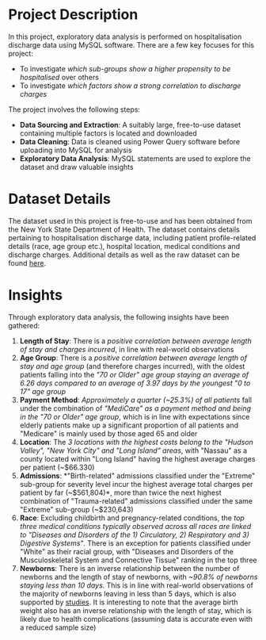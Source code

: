 # Project Description
In this project, exploratory data analysis is performed on hospitalisation discharge data using MySQL software. There are a few key focuses for this project:
* To investigate *which sub-groups show a higher propensity to be hospitalised* over others
* To investigate *which factors show a strong correlation to discharge charges*

The project involves the following steps:
* **Data Sourcing and Extraction**: A suitably large, free-to-use dataset containing multiple factors is located and downloaded
* **Data Cleaning**: Data is cleaned using Power Query software before uploading into MySQL for analysis
* **Exploratory Data Analysis**: MySQL statements are used to explore the dataset and draw valuable insights 
# Dataset Details
The dataset used in this project is free-to-use and has been obtained from the New York State Department of Health. The dataset contains details pertaining to hospitalisation discharge data, including patient profile-related details (race, age group etc.), hospital location, medical conditions and discharge charges. Additional details as well as the raw dataset can be found [here](https://health.data.ny.gov/Health/Hospital-Inpatient-Discharges-SPARCS-De-Identified/gnzp-ekau).
# Insights
Through exploratory data analysis, the following insights have been gathered:
1. **Length of Stay**: There is a *positive correlation between average length of stay and charges incurred*, in line with real-world observations 
2. **Age Group**: There is a *positive correlation between average length of stay and age group* (and therefore charges incurred), with the oldest patients falling into the *"70 or Older" age group staying an average of 6.26 days compared to an average of 3.97 days by the youngest "0 to 17" age group*
3. **Payment Method**: *Approximately a quarter (~25.3%) of all patients* fall under the combination of *"MediCare" as a payment method and being in the "70 or Older" age group*, which is in line with expectations since elderly patients make up a significant proportion of all patients and "Medicare" is mainly used by those aged 65 and older
4. **Location**: The *3 locations with the highest costs belong to the "Hudson Valley", "New York City" and "Long Island" areas*, with "Nassau" as a county located within "Long Island" having the highest average charges per patient (~$66.330)
5. **Admissions**: *"Birth-related" admissions classified under the "Extreme" sub-group for severity level incur the highest average total charges per patient by far (~$561,804)*, more than twice the next highest combination of "Trauma-related" admissions classified under the same "Extreme" sub-group (~$230,643)
6. **Race**: Excluding childbirth and pregnancy-related conditions, the *top three medical conditions typically observed across all races are linked to "Diseases and Disorders of the 1) Circulatory, 2) Respiratory and 3) Digestive Systems"*. There is an exception for patients classified under "White" as their racial group, with "Diseases and Disorders of the Musculoskeletal System and Connective Tissue" ranking in the top three
7. **Newborns**: There is an inverse relationship between the number of newborns and the length of stay of newborns, with *~90.8% of newborns staying less than 10 days*. This is in line with real-world observations of the majority of newborns leaving in less than 5 days, which is also supported by [studies](https://www.ncbi.nlm.nih.gov/pmc/articles/PMC3336902/). It is interesting to note that the average birth weight also has an inverse relationship with the length of stay, which is likely due to health complications (assuming data is accurate even with a reduced sample size)
